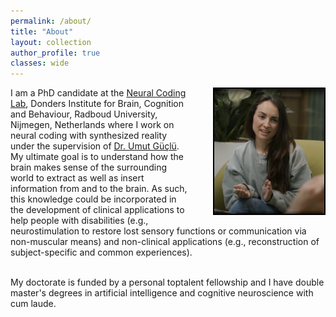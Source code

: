 ```yaml
---
permalink: /about/
title: "About"
layout: collection
author_profile: true
classes: wide
---
```


<img style="float: right; width:35%; border: 2px solid #000; margin-left: 35px;, margin-top: 30px;" src="/assets/images/profile.png">

<p id=about> I am a PhD candidate at the <a href="https://neuralcoding.nl/">Neural Coding Lab</a>, Donders Institute for Brain, Cognition and Behaviour, Radboud University, Nijmegen, Netherlands where I work on neural coding with synthesized reality under the supervision of <a href="https://www.ru.nl/en/people/guclu-u">Dr. Umut Güçlü</a>. My ultimate goal is to understand how the brain makes sense of the surrounding world to extract as well as insert information from and to the brain. As such, this knowledge could be incorporated in the development of clinical applications to help people with disabilities (e.g., neurostimulation to restore lost sensory functions or communication via non-muscular means) and non-clinical applications (e.g., reconstruction of subject-specific and common experiences).
<br><br>

My doctorate is funded by a personal toptalent fellowship and I have double master's degrees in artificial intelligence and cognitive neuroscience with cum laude. </p>
